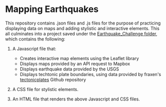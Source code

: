 # Mapping Earthquakes

This repository contains .json files and .js files for the purpose of practicing displaying data on maps and adding stylistic and interactive elements. This all culminates into a project saved under the [Earthquake_Challenge folder](https://github.com/teruki-i/Mapping_Earthquakes/tree/main/Earthquake_Challenge), which contains the following:
1. A Javascript file that:
   - Creates interactive map elements using the Leaflet library
   - Displays maps provided by an API request to Mapbox
   - Displays earthquake data provided by the USGS
   - Displays techtonic plate boundaries, using data provided by fraxen's [tectonicplates](https://github.com/fraxen/tectonicplates) Github repository

2. A CSS file for stylistic elements.
3. An HTML file that renders the above Javascript and CSS files.